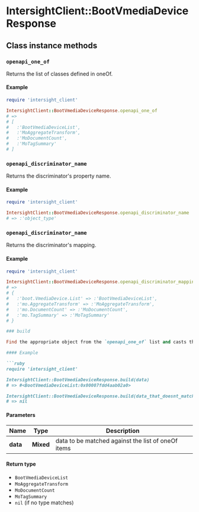 # IntersightClient::BootVmediaDeviceResponse

## Class instance methods

### `openapi_one_of`

Returns the list of classes defined in oneOf.

#### Example

```ruby
require 'intersight_client'

IntersightClient::BootVmediaDeviceResponse.openapi_one_of
# =>
# [
#   :'BootVmediaDeviceList',
#   :'MoAggregateTransform',
#   :'MoDocumentCount',
#   :'MoTagSummary'
# ]
```

### `openapi_discriminator_name`

Returns the discriminator's property name.

#### Example

```ruby
require 'intersight_client'

IntersightClient::BootVmediaDeviceResponse.openapi_discriminator_name
# => :'object_type'
```

### `openapi_discriminator_name`

Returns the discriminator's mapping.

#### Example

```ruby
require 'intersight_client'

IntersightClient::BootVmediaDeviceResponse.openapi_discriminator_mapping
# =>
# {
#   :'boot.VmediaDevice.List' => :'BootVmediaDeviceList',
#   :'mo.AggregateTransform' => :'MoAggregateTransform',
#   :'mo.DocumentCount' => :'MoDocumentCount',
#   :'mo.TagSummary' => :'MoTagSummary'
# }

### build

Find the appropriate object from the `openapi_one_of` list and casts the data into it.

#### Example

```ruby
require 'intersight_client'

IntersightClient::BootVmediaDeviceResponse.build(data)
# => #<BootVmediaDeviceList:0x00007fdd4aab02a0>

IntersightClient::BootVmediaDeviceResponse.build(data_that_doesnt_match)
# => nil
```

#### Parameters

| Name | Type | Description |
| ---- | ---- | ----------- |
| **data** | **Mixed** | data to be matched against the list of oneOf items |

#### Return type

- `BootVmediaDeviceList`
- `MoAggregateTransform`
- `MoDocumentCount`
- `MoTagSummary`
- `nil` (if no type matches)

